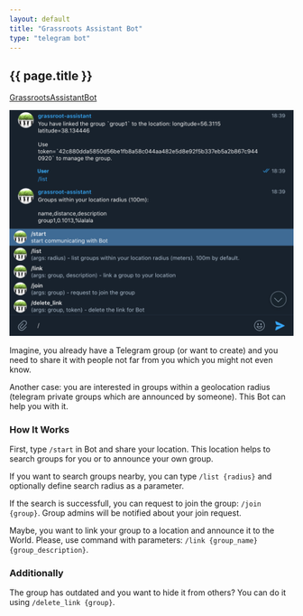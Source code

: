 ```yaml
---
layout: default
title: "Grassroots Assistant Bot"
type: "telegram bot"
---
```


## {{ page.title }}

<a href="https://t.me/GrassrootsAssistantBot">GrassrootsAssistantBot</a>

![](../images/grassroots-assistant.png)

Imagine, you already have a Telegram group (or want to create) and you need to share it with people not far from you which you might not even know.

Another case: you are interested in groups within a geolocation radius (telegram private groups which are announced by someone). This Bot can help you with it.

### How It Works

First, type `/start` in Bot and share your location. This location helps to search groups for you or to announce your own group.

If you want to search groups nearby, you can type `/list {radius}` and optionally define search radius as a parameter.

If the search is successfull, you can request to join the group: `/join {group}`. Group admins will be notified about your join request.

Maybe, you want to link your group to a location and announce it to the World. Please, use command with parameters: `/link {group_name} {group_description}`.

### Additionally

The group has outdated and you want to hide it from others? You can do it using `/delete_link {group}`.
